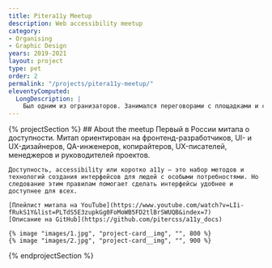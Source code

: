 ```yaml
---
title: Pitera11y Meetup
description: Web accessibility meetup
category:
- Organising
- Graphic Design
years: 2019-2021
layout: project
type: pet
order: 2
permalink: "/projects/pitera11y-meetup/"
eleventyComputed:
  LongDescription: |
    Был одним из огранизаторов. Занимался переговорами с площадками и спикерами, делал графику, стикеры, создавал субитры.
---
```


{% projectSection %}
	## About the meetup
	Первый в России митапа о доступности. Митап ориентирован на фронтенд-разработчиков, UI- и UX-дизайнеров, QA-инженеров, копирайтеров, UX-писателей, менеджеров и руководителей проектов.
	
	Доступность, accessibility или коротко a11y — это набор методов и технологий создания интерфейсов для людей с особыми потребностями. Но следование этим правилам помогает сделать интерфейсы удобнее и доступнее для всех.

	[Плейлист митапа на YouTube](https://www.youtube.com/watch?v=LIi-fRukS1Y&list=PLTdS5E3zupkGg0FoMoWB5FD2tlBrSWUQB&index=7)
	[Описание на GitHub](https://github.com/pitercss/a11y_docs)

	{% image "images/1.jpg", "project-card__img", "", 800 %}
	{% image "images/2.jpg", "project-card__img", "", 900 %}
{% endprojectSection %}